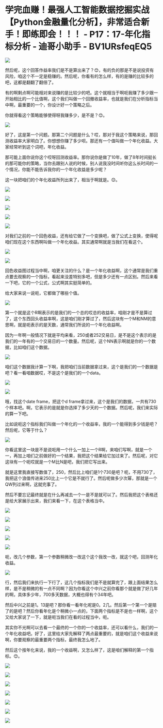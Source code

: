 # 学完血赚！最强人工智能数据挖掘实战【Python金融量化分析】，非常适合新手！即练即会！！！ - P17：17-年化指标分析 - 迪哥小助手 - BV1URsfeqEQ5

![](img/b86eadc9cbc10943cd7869b856f7e857_0.png)

然后呢，这个回答作益率我们是不是算出来了？😊，有的负的那是不是说投资有风险，咱这个不一定是稳赚的。然后呢，你看有的怎么样，有的是赚的比较多的吧，这都是翻翻了翻倍了。

有的啊剩点啊可能相对来说赚的是比较少的吧。这个就相当于啊呃我赚了多少跟一开始相比的一个比值啊，这个我们叫做一个回撤收益率，也就是我们在分析指标当中啊，最重要的一个，你设计好一个策略之后。

你就得看这个策略能够使得呀我赚多少，是不是？😊。

![](img/b86eadc9cbc10943cd7869b856f7e857_2.png)

好了，这是第一个问题。那第二个问题是什么？哎，那对于我这个策略来说，那回测收益率大家明白了。你想想你赚了多少呗。那还有一个值叫做一个年化收益。大家经常听到这个词吧，年化收益。

那可能上面你说你这个哎呀回测收益率。那你说你是做了10年，做了8年时间挺长的那可能你的策略，当你去跟别人说的时候，别人说我没时间听你这么长时间的一个情况，你能不能告诉我你的一个年化收益是多少呢？

这一块把咱们的个年化收益所列出来了，相当于啊就是。😊。

![](img/b86eadc9cbc10943cd7869b856f7e857_4.png)

![](img/b86eadc9cbc10943cd7869b856f7e857_5.png)

![](img/b86eadc9cbc10943cd7869b856f7e857_6.png)

![](img/b86eadc9cbc10943cd7869b856f7e857_7.png)

![](img/b86eadc9cbc10943cd7869b856f7e857_8.png)

对我们之前的一个回色收益，还有给它做了一个变换吧，做了公式上变换，使得呢咱们现在这个东西啊叫做一个年化收益。其实通常啊就是当我们在看这个。



![](img/b86eadc9cbc10943cd7869b856f7e857_10.png)

![](img/b86eadc9cbc10943cd7869b856f7e857_11.png)

回色收益图过程当中啊，咱更关注的什么？是一个年化收益啊，这个通常是我们重点要去观察的一个指标，看起来没差特别多吧，但是多少还有一点区别。然后来看一下吧，它的一个公式，公式啊其实挺简单的。

给大家来说一说呃，它都做了哪些个值。

![](img/b86eadc9cbc10943cd7869b856f7e857_13.png)

第一个就是这个R啊表示的是我们的一个总的哎总的收益率，咱刚才是不是算过了，这个东西回头收益率啊，这是咱们刚才算过了，然后这块有一个M和NM的意思啊，就是呃表示的是天数，通常我们所说的一个年化收益啊。

因为一年啊一般情况下就是平均来看，250或者252交易日，是不是这个表示的是我们的一年有的一个交易日的一个数量。然后呢，这个NN表示啊就是你的一个数据，比如咱们这个数据。



![](img/b86eadc9cbc10943cd7869b856f7e857_15.png)

咱们这个数据我计算一下啊，我把咱们当前数据拿过来，这个是我们的一个数据是吧？看一看咱数据哎，不是这个是我们的一个data。



![](img/b86eadc9cbc10943cd7869b856f7e857_17.png)

![](img/b86eadc9cbc10943cd7869b856f7e857_18.png)

哦，找这个date frame，把这个d frame拿过来，这个是我们的数据，一共有730个样本吧。啊，它表示的是就是你选择了多少天的一个数据。然后呢，我们来实际的算一下吧。

比如说呃这个指标我们叫做一个年化的一个收益率，我的一个能得到多少钱是吧？然后呢，它等于什么？

![](img/b86eadc9cbc10943cd7869b856f7e857_20.png)

你看这里这一块是不是说呃用一个什么一加上一个R啊，来咱们写啊，就是一个一，再加上咱们之前做好的一个结果，我把这个结果给它加过来了。然后呢，对它这块有一个呃哎就是一个M比N是吧，我们把它写出来。

就是这里我直接写数值了，250，然后比上咱们是1个730是吧？呃，不用730了，我把这个浪值传进来250比上一个它是不就行了。然后呢做多少次幂，那就是一个QW列过来啊，这就完事了。

然后不要忘记最终就是在什么再减去一个一是不是就可以了。然后我把这个表格还是给大家展示出来，我们来看一下，在这个表格当中。



![](img/b86eadc9cbc10943cd7869b856f7e857_22.png)

![](img/b86eadc9cbc10943cd7869b856f7e857_23.png)

![](img/b86eadc9cbc10943cd7869b856f7e857_24.png)

![](img/b86eadc9cbc10943cd7869b856f7e857_25.png)

![](img/b86eadc9cbc10943cd7869b856f7e857_26.png)

呃，改几个参数，第一个参数稍微改一改这个这个我改一改，就这个吧，回测年化收益。

![](img/b86eadc9cbc10943cd7869b856f7e857_28.png)

行，然后我们来执行一下行了，这几个指标我们是不是就算完了，跟上面结果怎么样，是不是稍微的有一点不同啊？因为你看这个中兴之前你看那个就是做了好几年的啊，具体多少年，700多天数据，大概也得有个34年吧。

然后中兴之前是1。13是吧？那你看一看年化呢是0。2几。然后第一个第一个是赔了的是吧？然后你看年化是个稍微小一点的，下面两个指标是不是也一样啊，这个又给大家说了一下，就是呃当我们在看的过程当中，呃。

其实你不光啊可以去看一个最终的一个你的一个收益率，还可以看什么，我们的一个年化收益吧。好了，这里给大家先解释了两点最重要的，就是咱们这个收益来说啊，你要观察的最重要两个指标，最终我怎么地了。

然后这个按年化来说，我的一个收益啊，又怎么样了，这是咱们解释的第一个指标。😊。

![](img/b86eadc9cbc10943cd7869b856f7e857_30.png)

![](img/b86eadc9cbc10943cd7869b856f7e857_31.png)

![](img/b86eadc9cbc10943cd7869b856f7e857_32.png)

![](img/b86eadc9cbc10943cd7869b856f7e857_33.png)

![](img/b86eadc9cbc10943cd7869b856f7e857_34.png)

![](img/b86eadc9cbc10943cd7869b856f7e857_35.png)

![](img/b86eadc9cbc10943cd7869b856f7e857_36.png)